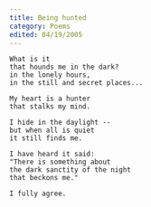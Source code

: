 ```yaml
---
title: Being hunted
category: Poems
edited: 04/19/2005
---
```


    What is it
    that hounds me in the dark?
    in the lonely hours,
    in the still and secret places...

    My heart is a hunter
    that stalks my mind.

    I hide in the daylight --
    but when all is quiet
    it still finds me.

    I have heard it said:
    "There is something about
    the dark sanctity of the night
    that beckons me."

    I fully agree.


